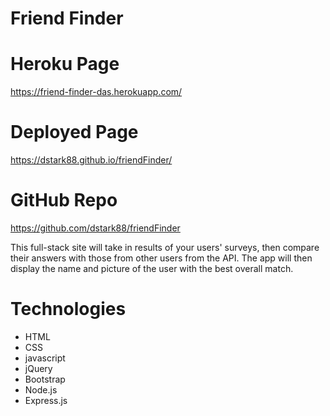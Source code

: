 # Friend Finder

# Heroku Page
https://friend-finder-das.herokuapp.com/

# Deployed Page
https://dstark88.github.io/friendFinder/

# GitHub Repo
https://github.com/dstark88/friendFinder

This full-stack site will take in results of your users' surveys, then compare their answers with those from other users from the API. The app will then display the name and picture of the user with the best overall match.

# Technologies
* HTML
* CSS
* javascript
* jQuery
* Bootstrap
* Node.js
* Express.js



